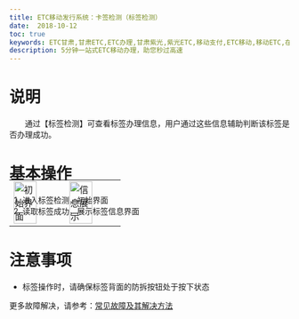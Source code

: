 ```yaml
---
title: ETC移动发行系统：卡签检测（标签检测）
date:  2018-10-12
toc: true
keywords: ETC甘肃,甘肃ETC,ETC办理,甘肃紫光,紫光ETC,移动支付,ETC移动,移动ETC,在线充值,ETC办理,卡片办理,OBU办理,OBU激活,ETC手持终端,甘肃ETC办理,甘肃ETC发行,移动发行终端,ETC移动发行系统
description: 5分钟一站式ETC移动办理，助您秒过高速
---
```

# 说明
&emsp;&emsp;通过【标签检测】可查看标签办理信息，用户通过这些信息辅助判断该标签是否办理成功。
# 基本操作
1. 进入标签检测，初始界面
2. 读取标签成功，展示标签信息界面
 <table style = "margin-top:-80px"> 
      <tr>
          <td><img src="/pub-images/obucheck1.jpg" width="70%" alt="初始界面"/></td>
          <td><img src="/pub-images/obucheck2.jpg" width="70%" alt="信息展示"/></td>
      </tr>
  </table>

# 注意事项 
* 标签操作时，请确保标签背面的防拆按钮处于按下状态

更多故障解决，请参考：[常见故障及其解决方法](/2018/10/10/problems/)